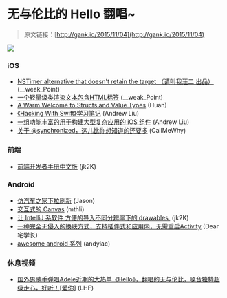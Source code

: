 # 无与伦比的 Hello 翻唱~ 

> 原文链接：[http://gank.io/2015/11/04](http://gank.io/2015/11/04)

![](http://ww4.sinaimg.cn/large/7a8aed7bgw1exory1k01ej20go0gnjv8.jpg)

### iOS

* [NSTimer alternative that doesn&#39;t retain the target （请叫我汪二 出品）](https://github.com/ChatGame/HWWeakTimer) (__weak_Point)
* [一个轻量级类渲染文本包含HTML标签](https://github.com/mattdonnelly/MDHTMLLabel) (__weak_Point)
* [A Warm Welcome to Structs and Value Types](https://www.objc.io/issues/16) (Huan)
* [《Hacking With Swift》学习笔记](http://gold.xitu.io/entry/563758de00b01b781cffacc7) (Andrew Liu)
* [一组功能丰富的用于构建大型复杂应用的 iOS 组件](https://github.com/ibireme/YYKit?hmsr=toutiao.io&amp) (Andrew Liu)
* [关于 @synchronized，这儿比你想知道的还要多](http://yulingtianxia.com/blog/2015/11/01/More) (CallMeWhy)

### 前端

* [前端开发者手册中文版](https://github.com/dwqs/fedHandlebook) (jk2K)

### Android

* [仿汽车之家下拉刷新](https://github.com/nugongshou110/AutoHomeRefreshListView) (Jason)
* [交互式的 Canvas](https://github.com/elevenetc/InteractiveCanvas) (mthli)
* [让 IntelliJ 系软件 方便的导入不同分辨率下的 drawables&nbsp;](https://github.com/winterDroid/android) (jk2K)
* [一种完全无侵入的换肤方式，支持插件式和应用内，无需重启Activity](https://github.com/hongyangAndroid/AndroidChangeSkin) (Dear宅学长)
* [awesome android 系列](http://snowdream.github.io/awesome) (andyiac)

### 休息视频

* [国外男歌手弹唱Adele近期的大热单《Hello》，翻唱的无与伦比，嗓音独特超级走心，好听！[爱你]](http://video.weibo.com/show?fid=1034) (LHF)

